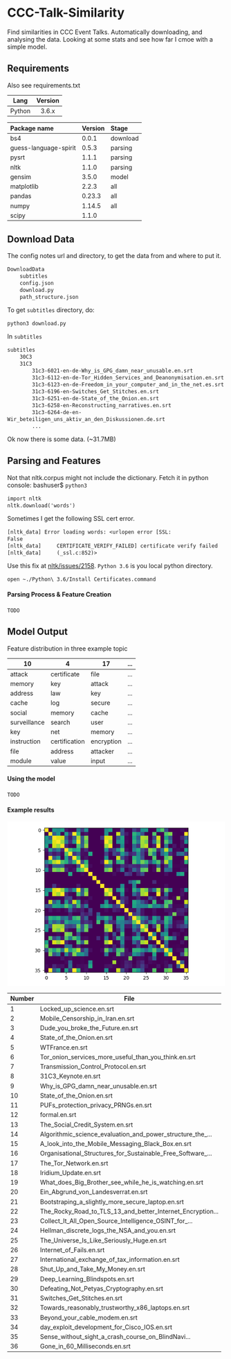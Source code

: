 # CCC-Talk-Similarity
Find similarities in CCC Event Talks. 
Automatically downloading, and analysing the data.
Looking at some stats and see how far I cmoe with a simple model.

## Requirements
Also see requirements.txt

Lang | Version 
:---: | :---: 
Python | 3.6.x

Package name | Version | Stage
:--- | :--- | :---
bs4 | 0.0.1 | download
guess-language-spirit | 0.5.3 | parsing
pysrt | 1.1.1 | parsing
nltk | 1.1.0 | parsing
gensim | 3.5.0 | model
matplotlib | 2.2.3 | all
pandas | 0.23.3 | all
numpy | 1.14.5 | all
scipy | 1.1.0 |

## Download Data
The config notes url and directory, to get the data from and where to put it.
~~~
DownloadData
    subtitles
    config.json
    download.py
    path_structure.json
~~~
To get <code>subtitles</code> directory, do:
~~~
python3 download.py
~~~
In <code>subtitles</code>

~~~
subtitles
    30C3
    31C3
        31c3-6021-en-de-Why_is_GPG_damn_near_unusable.en.srt
        31c3-6112-en-de-Tor_Hidden_Services_and_Deanonymisation.en.srt
        31c3-6123-en-de-Freedom_in_your_computer_and_in_the_net.es.srt
        31c3-6196-en-Switches_Get_Stitches.en.srt
        31c3-6251-en-de-State_of_the_Onion.en.srt
        31c3-6258-en-Reconstructing_narratives.en.srt
        31c3-6264-de-en-Wir_beteiligen_uns_aktiv_an_den_Diskussionen.de.srt
        ...
~~~
Ok now there is some data. (~31.7MB)

## Parsing and Features
Not that nltk.corpus might not include the dictionary.
Fetch it in python console: bashuser$ <code>python3</code>
~~~
import nltk
nltk.download('words')
~~~
Sometimes I get the following SSL cert error.
~~~
[nltk_data] Error loading words: <urlopen error [SSL:
False
[nltk_data]     CERTIFICATE_VERIFY_FAILED] certificate verify failed
[nltk_data]     (_ssl.c:852)>
~~~
Use this fix at [nltk/issues/2158](https://github.com/nltk/nltk/issues/2158).
<code>Python 3.6</code> is you local python directory.
~~~
open ~./Python\ 3.6/Install Certificates.command
~~~ 

#### Parsing Process & Feature Creation
<code>TODO</code>

## Model Output

Feature distribution in three example topic

10|4|17|...
---|---|---|---
attack|certificate|file|...
memory|key|attack|...
address|law|key|...
cache|log|secure|...
social|memory|cache|...
surveillance|search|user|...
key|net|memory|...
instruction|certification|encryption|...
file|address|attacker|...
module|value|input|...

#### Using the model
<code>TODO</code>


#### Example results

![sim matrix](./examples/myplot.png)

Number|File
---|---
1|Locked_up_science.en.srt
2|Mobile_Censorship_in_Iran.en.srt
3|Dude_you_broke_the_Future.en.srt
4|State_of_the_Onion.en.srt
5|WTFrance.en.srt
6|Tor_onion_services_more_useful_than_you_think.en.srt
7|Transmission_Control_Protocol.en.srt
8|31C3_Keynote.en.srt
9|Why_is_GPG_damn_near_unusable.en.srt
10|State_of_the_Onion.en.srt
11|PUFs_protection_privacy_PRNGs.en.srt
12|formal.en.srt
13|The_Social_Credit_System.en.srt
14|Algorithmic_science_evaluation_and_power_structure_the_...
15|A_look_into_the_Mobile_Messaging_Black_Box.en.srt
16|Organisational_Structures_for_Sustainable_Free_Software_...
17|The_Tor_Network.en.srt
18|Iridium_Update.en.srt
19|What_does_Big_Brother_see_while_he_is_watching.en.srt
20|Ein_Abgrund_von_Landesverrat.en.srt
21|Bootstraping_a_slightly_more_secure_laptop.en.srt
22|The_Rocky_Road_to_TLS_13_and_better_Internet_Encryption...
23|Collect_It_All_Open_Source_Intelligence_OSINT_for_...
24|Hellman_discrete_logs_the_NSA_and_you.en.srt
25|The_Universe_Is_Like_Seriously_Huge.en.srt
26|Internet_of_Fails.en.srt
27|International_exchange_of_tax_information.en.srt
28|Shut_Up_and_Take_My_Money.en.srt
29|Deep_Learning_Blindspots.en.srt
30|Defeating_Not_Petyas_Cryptography.en.srt
31|Switches_Get_Stitches.en.srt
32|Towards_reasonably_trustworthy_x86_laptops.en.srt
33|Beyond_your_cable_modem.en.srt
34|day_exploit_development_for_Cisco_IOS.en.srt
35|Sense_without_sight_a_crash_course_on_BlindNavi...
36|Gone_in_60_Milliseconds.en.srt

